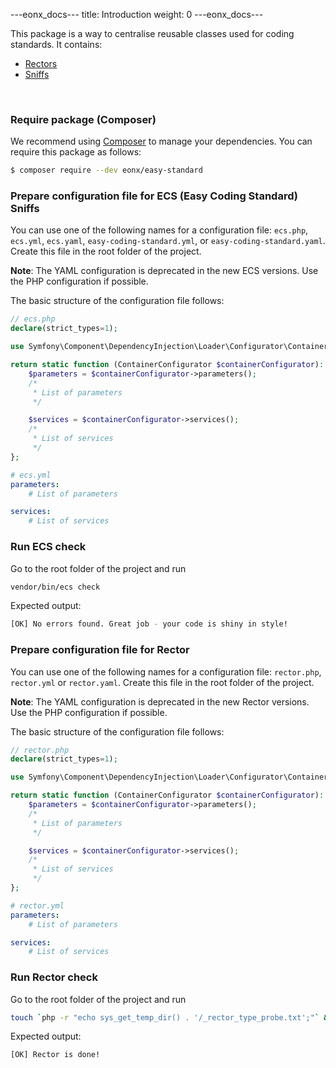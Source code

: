 ---eonx_docs---
title: Introduction
weight: 0
---eonx_docs---

This package is a way to centralise reusable classes used for coding standards. It contains:

- [Rectors][2]
- [Sniffs][3]

<br>

### Require package (Composer)

We recommend using [Composer][1] to manage your dependencies. You can require this package as follows:

```bash
$ composer require --dev eonx/easy-standard
```

### Prepare configuration file for ECS (Easy Coding Standard) Sniffs

You can use one of the following names for a configuration file: `ecs.php`, `ecs.yml`, `ecs.yaml`, `easy-coding-standard.yml`, or `easy-coding-standard.yaml`. Create this file in the root folder of the project.

**Note**: The YAML configuration is deprecated in the new ECS versions. Use the PHP configuration if possible.

The basic structure of the configuration file follows:
```php
// ecs.php
declare(strict_types=1);

use Symfony\Component\DependencyInjection\Loader\Configurator\ContainerConfigurator;

return static function (ContainerConfigurator $containerConfigurator): void {
    $parameters = $containerConfigurator->parameters();
    /*
     * List of parameters
     */

    $services = $containerConfigurator->services();
    /*
     * List of services
     */
};
```
```yaml
# ecs.yml
parameters:
    # List of parameters

services:
    # List of services
```

### Run ECS check

Go to the root folder of the project and run
```bash
vendor/bin/ecs check
```
Expected output: 
```bash
[OK] No errors found. Great job - your code is shiny in style!
```

### Prepare configuration file for Rector

You can use one of the following names for a configuration file: `rector.php`, `rector.yml` or `rector.yaml`. Create this file in the root folder of the project.

**Note**: The YAML configuration is deprecated in the new Rector versions. Use the PHP configuration if possible.

The basic structure of the configuration file follows:
```php
// rector.php
declare(strict_types=1);

use Symfony\Component\DependencyInjection\Loader\Configurator\ContainerConfigurator;

return static function (ContainerConfigurator $containerConfigurator): void {
    $parameters = $containerConfigurator->parameters();
    /*
     * List of parameters
     */

    $services = $containerConfigurator->services();
    /*
     * List of services
     */
};
```
```yaml
# rector.yml
parameters:
    # List of parameters

services:
    # List of services
```
### Run Rector check

Go to the root folder of the project and run
```bash
touch `php -r "echo sys_get_temp_dir() . '/_rector_type_probe.txt';"` && vendor/bin/rector process --dry-run
```
Expected output:
```bash
[OK] Rector is done!
```

[1]: https://getcomposer.org/
[2]: https://github.com/rectorphp/rector
[3]: https://github.com/squizlabs/PHP_CodeSniffer
